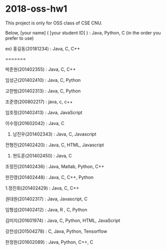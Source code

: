 # 2018-oss-hw1



This project is only for OSS class of CSE CNU.

Below, [your name] ( [your student ID] ) : Java, Python, C (in the order you prefer to use) 

ex) 홍길동(20181234) : Java, C, C++ 

=======

박준원(201402355) : Java, C, C++ 

임성근(201402410) : Java, C, Python

고한범(201402313) : Java, C, Python

조준영(200802217) : java, c, c++

임호정(201402413) : Java, JavaScript

이수정(201602042) : Java, C

1. 남진우(201402343) : Java, C, Javascript

전형진(201402420) : Java, C, HTML, Javascript

1) 현도훈(201402450) : Java, C

조정진(201402436) : Java, Matlab, Python, C++


한진영(201402448) : Java, C, C++, Python

1.정진휘(201402429) : Java, C, C++

권대원(201402317) : Java, Javascript, C

임형섭(201402412) : Java, R , C, Python

김미지(201601974) : Java, C, Python, HTML, JavaScript

강천성(201504278) : C, Java, Python, Tensorflow

한정원(201602089) : Java, Python, C++, C
